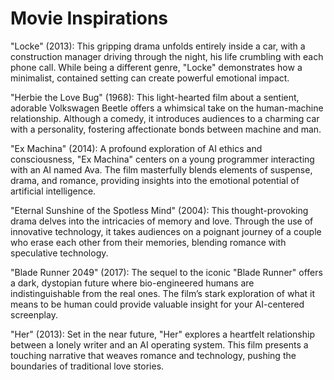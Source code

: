 # Movie Inspirations

"Locke" (2013): This gripping drama unfolds entirely inside a car, with a construction manager driving through the night, his life crumbling with each phone call. While being a different genre, "Locke" demonstrates how a minimalist, contained setting can create powerful emotional impact.

"Herbie the Love Bug" (1968): This light-hearted film about a sentient, adorable Volkswagen Beetle offers a whimsical take on the human-machine relationship. Although a comedy, it introduces audiences to a charming car with a personality, fostering affectionate bonds between machine and man.

"Ex Machina" (2014): A profound exploration of AI ethics and consciousness, "Ex Machina" centers on a young programmer interacting with an AI named Ava. The film masterfully blends elements of suspense, drama, and romance, providing insights into the emotional potential of artificial intelligence.

"Eternal Sunshine of the Spotless Mind" (2004): This thought-provoking drama delves into the intricacies of memory and love. Through the use of innovative technology, it takes audiences on a poignant journey of a couple who erase each other from their memories, blending romance with speculative technology.

"Blade Runner 2049" (2017): The sequel to the iconic "Blade Runner" offers a dark, dystopian future where bio-engineered humans are indistinguishable from the real ones. The film’s stark exploration of what it means to be human could provide valuable insight for your AI-centered screenplay.

"Her" (2013): Set in the near future, "Her" explores a heartfelt relationship between a lonely writer and an AI operating system. This film presents a touching narrative that weaves romance and technology, pushing the boundaries of traditional love stories.
